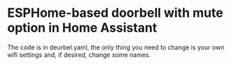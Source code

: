 # ESPHome-based doorbell with mute option in Home Assistant
The code is in deurbel.yaml, the only thing you need to change is your own wifi settings and, if desired, change some names.
